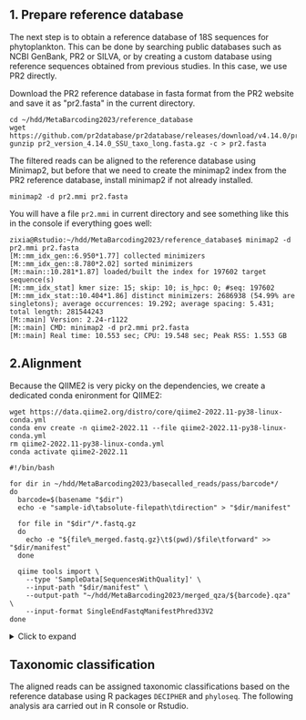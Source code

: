 ## 1. Prepare reference database

The next step is to obtain a reference database of 18S sequences for phytoplankton. This can be done by searching public databases such as NCBI GenBank, PR2 or SILVA, or by creating a custom database using reference sequences obtained from previous studies. In this case, we use PR2 directly.

Download the PR2 reference database in fasta format from the PR2 website and save it as "pr2.fasta" in the current directory.

```
cd ~/hdd/MetaBarcoding2023/reference_database
wget https://github.com/pr2database/pr2database/releases/download/v4.14.0/pr2_version_4.14.0_SSU_taxo_long.fasta.gz
gunzip pr2_version_4.14.0_SSU_taxo_long.fasta.gz -c > pr2.fasta
```

The filtered reads can be aligned to the reference database using Minimap2, but before that we need to create the minimap2 index from the PR2 reference database, install minimap2 if not already installed.

```
minimap2 -d pr2.mmi pr2.fasta
```

You will have a file `pr2.mmi` in current directory and see something like this in the console if everything goes well:

```
zixia@Rstudio:~/hdd/MetaBarcoding2023/reference_database$ minimap2 -d pr2.mmi pr2.fasta
[M::mm_idx_gen::6.950*1.77] collected minimizers
[M::mm_idx_gen::8.780*2.02] sorted minimizers
[M::main::10.281*1.87] loaded/built the index for 197602 target sequence(s)
[M::mm_idx_stat] kmer size: 15; skip: 10; is_hpc: 0; #seq: 197602
[M::mm_idx_stat::10.404*1.86] distinct minimizers: 2686938 (54.99% are singletons); average occurrences: 19.292; average spacing: 5.431; total length: 281544243
[M::main] Version: 2.24-r1122
[M::main] CMD: minimap2 -d pr2.mmi pr2.fasta
[M::main] Real time: 10.553 sec; CPU: 19.548 sec; Peak RSS: 1.553 GB
```

## 2.Alignment

Because the QIIME2 is very picky on the dependencies, we create a dedicated conda enironment for QIIME2:

```
wget https://data.qiime2.org/distro/core/qiime2-2022.11-py38-linux-conda.yml
conda env create -n qiime2-2022.11 --file qiime2-2022.11-py38-linux-conda.yml
rm qiime2-2022.11-py38-linux-conda.yml
conda activate qiime2-2022.11
```

```
#!/bin/bash

for dir in ~/hdd/MetaBarcoding2023/basecalled_reads/pass/barcode*/
do
  barcode=$(basename "$dir")
  echo -e "sample-id\tabsolute-filepath\tdirection" > "$dir/manifest"
  
  for file in "$dir"/*.fastq.gz
  do
    echo -e "${file%_merged.fastq.gz}\t$(pwd)/$file\tforward" >> "$dir/manifest"
  done
  
  qiime tools import \
    --type 'SampleData[SequencesWithQuality]' \
    --input-path "$dir/manifest" \
    --output-path "~/hdd/MetaBarcoding2023/merged_qza/${barcode}.qza" \
    --input-format SingleEndFastqManifestPhred33V2
done
```

<details>
  <summary>Click to expand</summary>
  
  
</details>

## Taxonomic classification

The aligned reads can be assigned taxonomic classifications based on the reference database using R packages `DECIPHER` and `phyloseq`. The following analysis ara carried out in R console or Rstudio.

```

```


